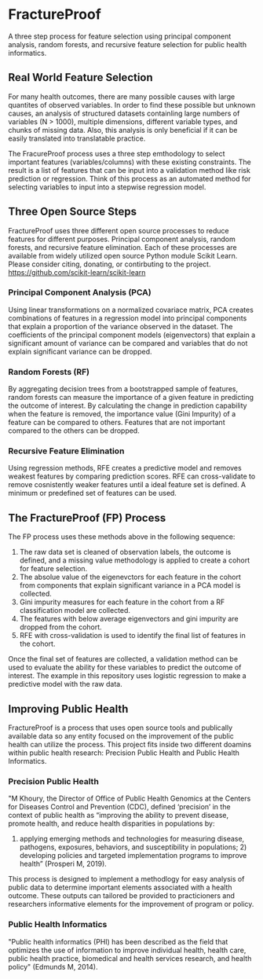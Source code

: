 # FractureProof
A three step process for feature selection using principal component analysis, random forests, and recursive feature selection for public health informatics. 

## Real World Feature Selection
For many health outcomes, there are many possible causes with large quantites of observed variables. In order to find these possible but unknown causes, an analysis of structured datasets containling large numbers of variables (N > 1000), multiple dimensions, different variable types, and chunks of missing data. Also, this analysis is only beneficial if it can be easily translated into translatable practice. 

The FracureProof process uses a three step emthodology to select important features (variables/columns) with these existing constraints. The result is a list of features that can be input into a validation method like risk prediction or regression. Think of this process as an automated method for selecting variables to input into a stepwise regression model. 

## Three Open Source Steps
FractureProof uses three different open source processes to reduce features for different purposes. Principal component analysis, random forests, and recursive feature elimination. Each of these processes are available from widely utilized open source Python module Scikit Learn. Please consider citing, donating, or contirbuting to the project. https://github.com/scikit-learn/scikit-learn

### Principal Component Analysis (PCA)
Using linear transformations on a normalized covariace matrix, PCA creates combinations of features in a regression model into principal components that explain a proportion of the variance observed in the dataset. The coefficients of the principal component models (eigenvectors) that explain a significant amount of variance can be compared and variables that do not explain significant variance can be dropped.  

### Random Forests (RF)
By aggregating decision trees from a bootstrapped sample of features, random forests can measure the importance of a given feature in predicting the outcome of interest. By calculating the change in prediction capability when the feature is removed, the importance value (Gini Impurity) of a feature can be compared to others. Features that are not important compared to the others can be dropped. 

### Recursive Feature Elimination
Using regression methods, RFE creates a predictive model and removes weakest features by comparing prediction scores. RFE can cross-validate to remove cosnistently weaker features until a ideal feature set is defined. A minimum or predefined set of features can be used. 

## The FractureProof (FP) Process
The FP process uses these methods above in the following sequence:

1. The raw data set is cleaned of observation labels, the outcome is defined, and a missing value methodology is applied to create a cohort for feature selection.  
2. The absolue value of the eigenevctors for each feature in the cohort from components that explain significant variance in a PCA model  is collected. 
3. Gini impurity measures for each feature in the cohort from a RF classification model are collected. 
4. The features with below average eigenvectors and gini impurity are dropped from the cohort. 
5. RFE with cross-validation is used to identify the final list of features in the cohort. 

Once the final set of features are collected, a validation method can be used to evaluate the ability for these variables to predict the outcome of interest. The example in this repository uses logistic regression to make a predictive model with the raw data. 

## Improving Public Health
FractureProof is a process that uses open source tools and publically available data so any entity focused on the improvement of the public health can utilize the process. This project fits inside two different doamins within public health research: Precision Public Health and Public Health Informatics.   

### Precision Public Health
"M Khoury, the Director of Office of Public Health Genomics at the Centers for Diseases Control and Prevention (CDC), defined ‘precision’ in the context of public health as “improving the ability to prevent disease, promote health, and reduce health disparities in populations by: 
1) applying emerging methods and technologies for measuring disease, pathogens, exposures, behaviors, and susceptibility in populations; 2) developing policies and targeted implementation programs to improve health” (Prosperi M, 2019).

This process is designed to implement a methodlogy for easy analysis of public data to determine important elements associated with a health outcome. These outputs can tailored be provided to practicioners and researchers informative elements for the improvement of program or policy. 

### Public Health Informatics
"Public health informatics (PHI) has been described as the field that optimizes the use of information to improve individual health, health care, public health practice, biomedical and health services research, and health policy" (Edmunds M, 2014).
